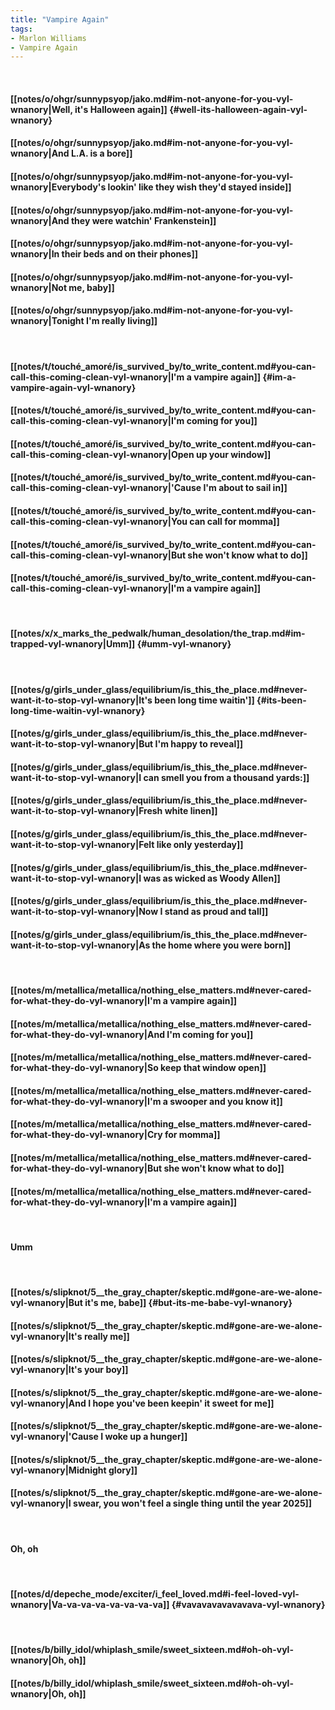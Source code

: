 ```yaml
---
title: "Vampire Again"
tags:
- Marlon Williams
- Vampire Again
---
```

&nbsp;
#### [[notes/o/ohgr/sunnypsyop/jako.md#im-not-anyone-for-you-vyl-wnanory|Well, it's Halloween again]] {#well-its-halloween-again-vyl-wnanory}
#### [[notes/o/ohgr/sunnypsyop/jako.md#im-not-anyone-for-you-vyl-wnanory|And L.A. is a bore]]
#### [[notes/o/ohgr/sunnypsyop/jako.md#im-not-anyone-for-you-vyl-wnanory|Everybody's lookin' like they wish they'd stayed inside]]
#### [[notes/o/ohgr/sunnypsyop/jako.md#im-not-anyone-for-you-vyl-wnanory|And they were watchin' Frankenstein]]
#### [[notes/o/ohgr/sunnypsyop/jako.md#im-not-anyone-for-you-vyl-wnanory|In their beds and on their phones]]
#### [[notes/o/ohgr/sunnypsyop/jako.md#im-not-anyone-for-you-vyl-wnanory|Not me, baby]]
#### [[notes/o/ohgr/sunnypsyop/jako.md#im-not-anyone-for-you-vyl-wnanory|Tonight I'm really living]]
&nbsp;
#### [[notes/t/touché_amoré/is_survived_by/to_write_content.md#you-can-call-this-coming-clean-vyl-wnanory|I'm a vampire again]] {#im-a-vampire-again-vyl-wnanory}
#### [[notes/t/touché_amoré/is_survived_by/to_write_content.md#you-can-call-this-coming-clean-vyl-wnanory|I'm coming for you]]
#### [[notes/t/touché_amoré/is_survived_by/to_write_content.md#you-can-call-this-coming-clean-vyl-wnanory|Open up your window]]
#### [[notes/t/touché_amoré/is_survived_by/to_write_content.md#you-can-call-this-coming-clean-vyl-wnanory|'Cause I'm about to sail in]]
#### [[notes/t/touché_amoré/is_survived_by/to_write_content.md#you-can-call-this-coming-clean-vyl-wnanory|You can call for momma]]
#### [[notes/t/touché_amoré/is_survived_by/to_write_content.md#you-can-call-this-coming-clean-vyl-wnanory|But she won't know what to do]]
#### [[notes/t/touché_amoré/is_survived_by/to_write_content.md#you-can-call-this-coming-clean-vyl-wnanory|I'm a vampire again]]
&nbsp;
#### [[notes/x/x_marks_the_pedwalk/human_desolation/the_trap.md#im-trapped-vyl-wnanory|Umm]] {#umm-vyl-wnanory}
&nbsp;
#### [[notes/g/girls_under_glass/equilibrium/is_this_the_place.md#never-want-it-to-stop-vyl-wnanory|It's been long time waitin']] {#its-been-long-time-waitin-vyl-wnanory}
#### [[notes/g/girls_under_glass/equilibrium/is_this_the_place.md#never-want-it-to-stop-vyl-wnanory|But I'm happy to reveal]]
#### [[notes/g/girls_under_glass/equilibrium/is_this_the_place.md#never-want-it-to-stop-vyl-wnanory|I can smell you from a thousand yards:]]
#### [[notes/g/girls_under_glass/equilibrium/is_this_the_place.md#never-want-it-to-stop-vyl-wnanory|Fresh white linen]]
#### [[notes/g/girls_under_glass/equilibrium/is_this_the_place.md#never-want-it-to-stop-vyl-wnanory|Felt like only yesterday]]
#### [[notes/g/girls_under_glass/equilibrium/is_this_the_place.md#never-want-it-to-stop-vyl-wnanory|I was as wicked as Woody Allen]]
#### [[notes/g/girls_under_glass/equilibrium/is_this_the_place.md#never-want-it-to-stop-vyl-wnanory|Now I stand as proud and tall]]
#### [[notes/g/girls_under_glass/equilibrium/is_this_the_place.md#never-want-it-to-stop-vyl-wnanory|As the home where you were born]]
&nbsp;
#### [[notes/m/metallica/metallica/nothing_else_matters.md#never-cared-for-what-they-do-vyl-wnanory|I'm a vampire again]]
#### [[notes/m/metallica/metallica/nothing_else_matters.md#never-cared-for-what-they-do-vyl-wnanory|And I'm coming for you]]
#### [[notes/m/metallica/metallica/nothing_else_matters.md#never-cared-for-what-they-do-vyl-wnanory|So keep that window open]]
#### [[notes/m/metallica/metallica/nothing_else_matters.md#never-cared-for-what-they-do-vyl-wnanory|I'm a swooper and you know it]]
#### [[notes/m/metallica/metallica/nothing_else_matters.md#never-cared-for-what-they-do-vyl-wnanory|Cry for momma]]
#### [[notes/m/metallica/metallica/nothing_else_matters.md#never-cared-for-what-they-do-vyl-wnanory|But she won't know what to do]]
#### [[notes/m/metallica/metallica/nothing_else_matters.md#never-cared-for-what-they-do-vyl-wnanory|I'm a vampire again]]
&nbsp;
#### Umm
&nbsp;
#### [[notes/s/slipknot/5__the_gray_chapter/skeptic.md#gone-are-we-alone-vyl-wnanory|But it's me, babe]] {#but-its-me-babe-vyl-wnanory}
#### [[notes/s/slipknot/5__the_gray_chapter/skeptic.md#gone-are-we-alone-vyl-wnanory|It's really me]]
#### [[notes/s/slipknot/5__the_gray_chapter/skeptic.md#gone-are-we-alone-vyl-wnanory|It's your boy]]
#### [[notes/s/slipknot/5__the_gray_chapter/skeptic.md#gone-are-we-alone-vyl-wnanory|And I hope you've been keepin' it sweet for me]]
#### [[notes/s/slipknot/5__the_gray_chapter/skeptic.md#gone-are-we-alone-vyl-wnanory|'Cause I woke up a hunger]]
#### [[notes/s/slipknot/5__the_gray_chapter/skeptic.md#gone-are-we-alone-vyl-wnanory|Midnight glory]]
#### [[notes/s/slipknot/5__the_gray_chapter/skeptic.md#gone-are-we-alone-vyl-wnanory|I swear, you won't feel a single thing until the year 2025]]
&nbsp;
#### Oh, oh
&nbsp;
#### [[notes/d/depeche_mode/exciter/i_feel_loved.md#i-feel-loved-vyl-wnanory|Va-va-va-va-va-va-va-va]] {#vavavavavavavava-vyl-wnanory}
&nbsp;
#### [[notes/b/billy_idol/whiplash_smile/sweet_sixteen.md#oh-oh-vyl-wnanory|Oh, oh]]
#### [[notes/b/billy_idol/whiplash_smile/sweet_sixteen.md#oh-oh-vyl-wnanory|Oh, oh]]
